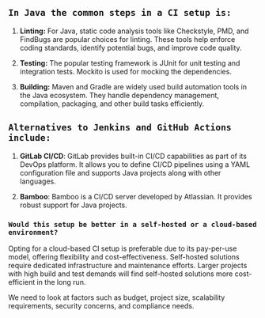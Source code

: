 ## `In Java the common steps in a CI setup is:`

1. **Linting:** For Java, static code analysis tools like Checkstyle, PMD, and FindBugs are popular choices for linting. These tools help enforce coding standards, identify potential bugs, and improve code quality.

2. **Testing:** The popular testing framework is JUnit for unit testing and integration tests. Mockito is used for mocking the dependencies.

3. **Building:** Maven and Gradle are widely used build automation tools in the Java ecosystem. They handle dependency management, compilation, packaging, and other build tasks efficiently.

## `Alternatives to Jenkins and GitHub Actions include:`

1. **GitLab CI/CD**: GitLab provides built-in CI/CD capabilities as part of its DevOps platform. It allows you to define CI/CD pipelines using a YAML configuration file and supports Java projects along with other languages.

2. **Bamboo**: Bamboo is a CI/CD server developed by Atlassian. It provides robust support for Java projects.

### `Would this setup be better in a self-hosted or a cloud-based environment?`

Opting for a cloud-based CI setup is preferable due to its pay-per-use model, offering flexibility and cost-effectiveness. Self-hosted solutions require dedicated infrastructure and maintenance efforts. Larger projects with high build and test demands will find self-hosted solutions more cost-efficient in the long run.

We need to look at factors such as budget, project size, scalability requirements, security concerns, and compliance needs.

